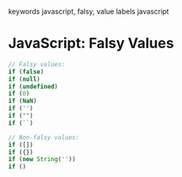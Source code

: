 keywords javascript, falsy, value
labels javascript

# JavaScript: Falsy Values
```javascript
// Falsy values:
if (false)
if (null)
if (undefined)
if (0)
if (NaN)
if ('')
if ("")
if (``)

// Non-falsy values:
if ([])
if ({})
if (new String(''))
if ()
```
